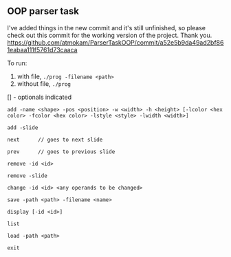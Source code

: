 ## OOP parser task

I've added things in the new commit and it's still unfinished, so please check out this commit for the working version of the project. Thank you.
https://github.com/atmokam/ParserTaskOOP/commit/a52e5b9da49ad2bf861eabaa111f5761d73caaca

To run: 
1) with file, `./prog -filename <path>`
2) without file, `./prog`

[] - optionals indicated
```
add -name <shape> -pos <position> -w <width> -h <height> [-lcolor <hex color> -fcolor <hex color> -lstyle <style> -lwidth <width>]

add -slide

next      // goes to next slide

prev      // goes to previous slide

remove -id <id>

remove -slide

change -id <id> <any operands to be changed>

save -path <path> -filename <name>

display [-id <id>]

list

load -path <path>

exit
```
